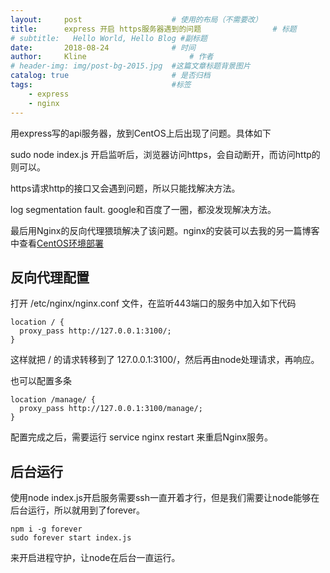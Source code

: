 ```yaml
---
layout:     post   				    # 使用的布局（不需要改）
title:      express 开启 https服务器遇到的问题 				# 标题 
# subtitle:   Hello World, Hello Blog #副标题
date:       2018-08-24 				# 时间
author:     Kline 						# 作者
# header-img: img/post-bg-2015.jpg 	#这篇文章标题背景图片
catalog: true 						# 是否归档
tags:								#标签
    - express
    - nginx
---
```


用express写的api服务器，放到CentOS上后出现了问题。具体如下

sudo node index.js 开启监听后，浏览器访问https，会自动断开，而访问http的则可以。

https请求http的接口又会遇到问题，所以只能找解决方法。

log segmentation fault. google和百度了一圈，都没发现解决方法。

最后用Nginx的反向代理猥琐解决了该问题。nginx的安装可以去我的另一篇博客中查看[CentOS环境部署](https://www.xuejichang.cn/blogger.html?id=1)
## 反向代理配置
打开 /etc/nginx/nginx.conf 文件，在监听443端口的服务中加入如下代码
```
location / {
  proxy_pass http://127.0.0.1:3100/;
}
```
这样就把 / 的请求转移到了 127.0.0.1:3100/，然后再由node处理请求，再响应。

也可以配置多条
```
location /manage/ {
  proxy_pass http://127.0.0.1:3100/manage/;
}
```
配置完成之后，需要运行 service nginx restart 来重启Nginx服务。
## 后台运行

使用node index.js开启服务需要ssh一直开着才行，但是我们需要让node能够在后台运行，所以就用到了forever。
```
npm i -g forever
sudo forever start index.js
```
来开启进程守护，让node在后台一直运行。